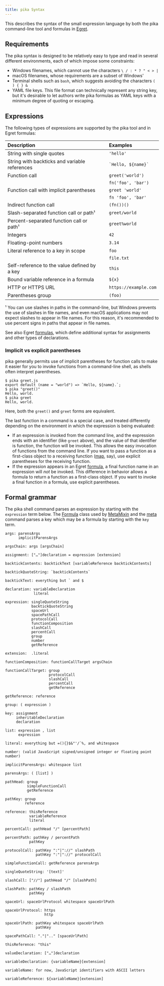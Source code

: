 ```yaml
---
title: pika Syntax
---
```


This describes the syntax of the small expression language by both the pika command-line tool and formulas in [Egret](/egret).

## Requirements

The pika syntax is designed to be relatively easy to type and read in several different environments, each of which impose some constraints:

- Windows filenames, which cannot use the characters `\ / : * ? " < > |`
- macOS filenames, whose requirements are a subset of Windows'
- Terminal shells such as `bash`, which suggests avoiding the characters `( ) { } &`
- YAML file keys. This file format can technically represent any string key, but it's desirable to let authors write pika formulas as YAML keys with a minimum degree of quoting or escaping.

## Expressions

The following types of expressions are supported by the pika tool and in Egret formulas:

| Description                                   |              | Examples               |
| :-------------------------------------------- | ------------ | :--------------------- |
| String with single quotes                     | &nbsp;&nbsp; | `'hello'`              |
| String with backticks and variable references |              | `` `Hello, ${name}` `` |
| Function call                                 |              | `greet('world')`       |
|                                               |              | `fn('foo', 'bar')`     |
| Function call with implicit parentheses       |              | `greet 'world'`        |
|                                               |              | `fn 'foo', 'bar'`      |
| Indirect function call                        |              | `(fn())()`             |
| Slash-separated function call or path¹        |              | `greet/world`          |
| Percent-separated function call or path¹      |              | `greet%world`          |
| Integers                                      |              | `42`                   |
| Floating-point numbers                        |              | `3.14`                 |
| Literal reference to a key in scope           |              | `foo`                  |
|                                               |              | `file.txt`             |
| Self-reference to the value defined by a key  |              | `this`                 |
| Bound variable reference in a formula         |              | `${x}`                 |
| HTTP or HTTPS URL                             |              | `https://example.com`  |
| Parentheses group                             |              | `(foo)`                |

¹ You can use slashes in paths in the command-line, but Windows prevents the use of slashes in file names, and even macOS applications may not expect slashes to appear in file names. For this reason, it's recommended to use percent signs in paths that appear in file names.

See also Egret [formulas](/egret/formulas.html), which define additional syntax for assignments and other types of declarations.

### Implicit vs explicit parentheses

pika generally permits use of implicit parentheses for function calls to make it easier for you to invoke functions from a command-line shell, as shells often interpret parentheses.

```console
$ pika greet.js
export default (name = "world") => `Hello, ${name}.`;
$ pika "greet()"
Hello, world.
$ pika greet
Hello, world.
```

Here, both the `greet()` and `greet` forms are equivalent.

The last function in a command is a special case, and treated differently depending on the environment in which the expression is being evaluated:

- If an expression is invoked from the command line, and the expression ends with an identifier (like `greet` above), and the value of that identifier is function, the function will be invoked. This allows the easy invocation of functions from the command line. If you want to pass a function as a first-class object to a receiving function ([map](#map), say), use explicit parentheses for the receiving function.
- If the expression appears in an Egret [formula](/egret/Formula.html), a final function name in an expression will _not_ be invoked. This difference in behavior allows a formula to return a function as a first-class object. If you want to invoke a final function in a formula, use explicit parentheses.

## Formal grammar

The pika shell command parses an expression by starting with the `expression` term below. The [Formula](/egret/Formula.html) class used by [MetaMixin](/egret/MetaMixin.html) and the [meta](/pika/meta.html) command parses a key which may be a formula by starting with the `key` term.

```
args: parensArgs
      implicitParensArgs

argsChain: args [argsChain]

assignment: ["…"]declaration = expression [extension]

backtickContents: backtickText [variableReference backtickContents]

backtickQuoteString: `backtickContents`

backtickText: everything but ` and $

declaration: variableDeclaration
             literal

expression: singleQuoteString
            backtickQuoteString
            spaceUrl
            spacePathCall
            protocolCall
            functionComposition
            slashCall
            percentCall
            group
            number
            getReference

extension:  .literal

functionComposition: functionCallTarget argsChain

functionCallTarget: group
                    protocolCall
                    slashCall
                    percentCall
                    getReference

getReference: reference

group: ( expression )

key: assignment
     inheritableDeclaration
     declaration

list: expression , list
      expression

literal: everything but =(){}$&"'/`%, and whitespace

number: (valid JavaScript signed/unsigned integer or floating point number)

implicitParensArgs: whitespace list

parensArgs: ( [list] )

pathHead: group
          simpleFunctionCall
          getReference

pathKey: group
         reference

reference: thisReference
           variableReference
           literal

percentCall: pathHead "/" [percentPath]

percentPath: pathKey / percentPath
           pathKey

protocolCall: pathKey ":"|"://" slashPath
              pathKey ":"|"://" protocolCall

simpleFunctionCall: getReference parensArgs

singleQuoteString: '[text]'

slashCall: ["//"] pathHead "/" [slashPath]

slashPath: pathKey / slashPath
           pathKey

spaceUrl: spaceUrlProtocol whitespace spaceUrlPath

spaceUrlProtocol: https
                  http

spaceUrlPath: pathKey whitespace spaceUrlPath
              pathKey

spacePathCall: "."|".." [spaceUrlPath]

thisReference: "this"

valueDeclaration: ["…"]declaration

variableDeclaration: {variableName}[extension]

variableName: for now, JavaScript identifiers with ASCII letters

variableReference: ${variableName}[extension]
```
